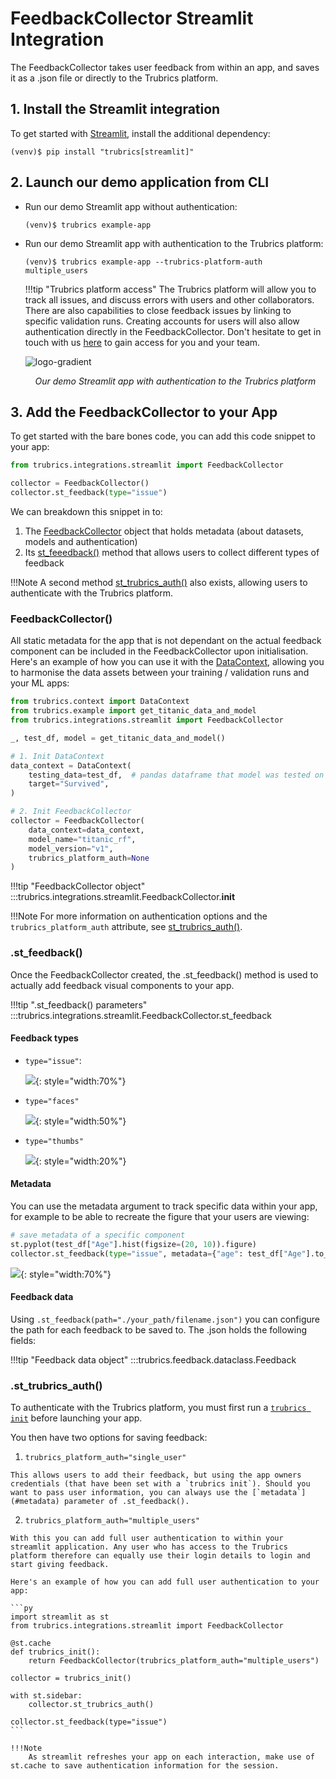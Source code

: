 # FeedbackCollector Streamlit Integration
The FeedbackCollector takes user feedback from within an app, and saves it as a .json file or directly to the Trubrics platform.

## 1. Install the Streamlit integration
To get started with [Streamlit](https://streamlit.io/), install the additional dependency:

```console
(venv)$ pip install "trubrics[streamlit]"
```

## 2. Launch our demo application from CLI
- Run our demo Streamlit app without authentication:
    ```console
    (venv)$ trubrics example-app
    ```
  
- Run our demo Streamlit app with authentication to the Trubrics platform:
    ```console
    (venv)$ trubrics example-app --trubrics-platform-auth multiple_users
    ```

    !!!tip "Trubrics platform access"
        The Trubrics platform will allow you to track all issues, and discuss errors with users and other collaborators. There are also capabilities to close feedback issues by linking to specific validation runs. Creating accounts for users will also allow authentication directly in the FeedbackCollector. Don't hesitate to get in touch with us [here](https://trubrics.com/demo/) to gain access for you and your team.

    ![logo-gradient](./assets/titanic-feedback-example.png)
    <p align="center"><em>Our demo Streamlit app with authentication to the Trubrics platform</em></p>


## 3. Add the FeedbackCollector to your App
To get started with the bare bones code, you can add this code snippet to your app:
```py
from trubrics.integrations.streamlit import FeedbackCollector

collector = FeedbackCollector()
collector.st_feedback(type="issue")
```

We can breakdown this snippet in to:

1. The [FeedbackCollector](#feedbackcollector) object that holds metadata (about datasets, models and authentication)
2. Its [st_feeedback()](#st_feedback) method that allows users to collect different types of feedback

!!!Note
    A second method [st_trubrics_auth()](#st_trubrics_auth) also exists, allowing users to authenticate with the Trubrics platform.

### FeedbackCollector()

All static metadata for the app that is not dependant on the actual feedback component can be included in the FeedbackCollector upon initialisation. Here's an example of how you can use it with the [DataContext](./data_context.md), allowing you to harmonise the data assets between your training / validation runs and your ML apps:

```py
from trubrics.context import DataContext
from trubrics.example import get_titanic_data_and_model
from trubrics.integrations.streamlit import FeedbackCollector

_, test_df, model = get_titanic_data_and_model()

# 1. Init DataContext
data_context = DataContext(
    testing_data=test_df,  # pandas dataframe that model was tested on
    target="Survived",
)

# 2. Init FeedbackCollector
collector = FeedbackCollector(
    data_context=data_context,
    model_name="titanic_rf",
    model_version="v1",
    trubrics_platform_auth=None
)
```

!!!tip "FeedbackCollector object"
    :::trubrics.integrations.streamlit.FeedbackCollector.__init__

!!!Note
    For more information on authentication options and the `trubrics_platform_auth` attribute, see [st_trubrics_auth()](#st_trubrics_auth).

### .st_feedback()
Once the FeedbackCollector created, the .st_feedback() method is used to actually add feedback visual components to your app.

!!!tip ".st_feedback() parameters"
    :::trubrics.integrations.streamlit.FeedbackCollector.st_feedback

#### Feedback types
- `type="issue"`:
  
  ![](./assets/feedback-issue.png){: style="width:70%"}

- `type="faces"`

  ![](./assets/feedback-faces.png){: style="width:50%"}

- `type="thumbs"`

  ![](./assets/feedback-thumbs.png){: style="width:20%"}

#### Metadata
You can use the metadata argument to track specific data within your app, for example to be able to recreate the figure that your users are viewing:

```py
# save metadata of a specific component
st.pyplot(test_df["Age"].hist(figsize=(20, 10)).figure)
collector.st_feedback(type="issue", metadata={"age": test_df["Age"].to_list()})
```

![](./assets/feedback-metadata.png){: style="width:70%"}

#### Feedback data
Using `.st_feedback(path="./your_path/filename.json")` you can configure the path for each feedback to be saved to. The .json holds the following fields:

!!!tip "Feedback data object"
    :::trubrics.feedback.dataclass.Feedback


### .st_trubrics_auth()
To authenticate with the Trubrics platform, you must first run a [`trubrics init`](./trubrics_cli.md#2-connect-to-the-trubrics-platform-with-trubrics-init) before launching your app.

You then have two options for saving feedback:

  1. `trubrics_platform_auth="single_user"`
     
    This allows users to add their feedback, but using the app owners credentials (that have been set with a `trubrics init`). Should you want to pass user information, you can always use the [`metadata`](#metadata) parameter of .st_feedback().

  2. `trubrics_platform_auth="multiple_users"`
     
    With this you can add full user authentication to within your streamlit application. Any user who has access to the Trubrics platform therefore can equally use their login details to login and start giving feedback.

    Here's an example of how you can add full user authentication to your app:

    ```py
    import streamlit as st
    from trubrics.integrations.streamlit import FeedbackCollector

    @st.cache
    def trubrics_init():
        return FeedbackCollector(trubrics_platform_auth="multiple_users")

    collector = trubrics_init()

    with st.sidebar:
        collector.st_trubrics_auth()

    collector.st_feedback(type="issue")
    ```

    !!!Note
        As streamlit refreshes your app on each interaction, make use of st.cache to save authentication information for the session.
